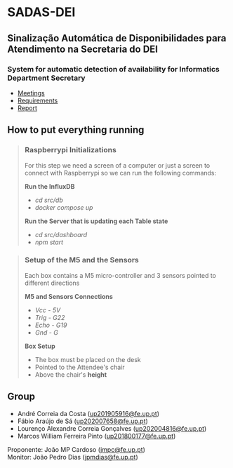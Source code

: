 # SADAS-DEI
## Sinalização Automática de Disponibilidades para Atendimento na Secretaria do DEI
### System for automatic detection of availability for Informatics Department Secretary

- [Meetings](/docs/Meetings.md)
- [Requirements](/docs/Requirements.md)
- [Report](/docs/finalreport.pdf)

## How to put everything running
> ### __Raspberrypi Initializations__
>  For this step we need a screen of a computer or just a screen to connect with Raspberrypi so we can run the following commands:
>
> __Run the InfluxDB__
>  - <i>cd src/db</i>
>  - <i>docker compose up</i>
>
> __Run the Server that is updating each Table state__
> - <i>cd src/dashboard</i>
> - <i>npm start</i>

> ### __Setup of the M5 and the Sensors__
> Each box contains a M5 micro-controller and 3 sensors pointed to different directions
>
> __M5 and Sensors Connections__
> - <i>Vcc - 5V
> - Trig - G22
> - Echo - G19
> - Gnd - G</i>
>
> __Box Setup__
> - The box must be placed on the desk
> - Pointed to the Attendee's chair
> - Above the chair's __height__


## Group

- André Correia da Costa (up201905916@fe.up.pt)
- Fábio Araújo de Sá (up202007658@fe.up.pt)
- Lourenço Alexandre Correia Gonçalves (up202004816@fe.up.pt)
- Marcos William Ferreira Pinto (up201800177@fe.up.pt)

Proponente: João MP Cardoso (jmpc@fe.up.pt) <br>
Monitor: João Pedro Dias (jpmdias@fe.up.pt)